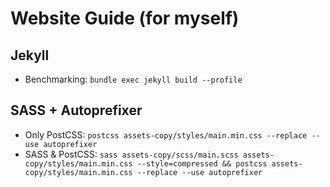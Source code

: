 # Website Guide (for myself)

## Jekyll 
- Benchmarking: `bundle exec jekyll build --profile`

## SASS + Autoprefixer
- Only PostCSS: `postcss assets-copy/styles/main.min.css --replace --use autoprefixer`
- SASS & PostCSS: `sass assets-copy/scss/main.scss assets-copy/styles/main.min.css --style=compressed && postcss assets-copy/styles/main.min.css --replace --use autoprefixer`
